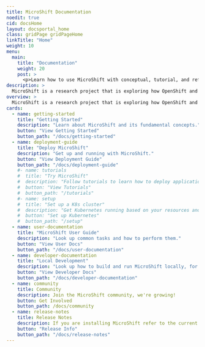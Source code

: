 ```yaml
---
title: MicroShift Documentation
noedit: true
cid: docsHome
layout: docsportal_home
class: gridPage gridPageHome
linkTitle: "Home"
weight: 10
menu:
  main:
    title: "Documentation"
    weight: 20
    post: >
      <p>Learn how to use MicroShift with conceptual, tutorial, and reference documentation. You can even help contribute to the docs</a>!</p>
description: >
  MicroShift is a research project that is exploring how OpenShift and Kubernetes can be optimized for small form factor and edge computing.
overview: >
  MicroShift is a research project that is exploring how OpenShift and Kubernetes can be optimized for small form factor and edge computing.
cards:
  - name: getting-started
    title: "Getting Started"
    description: "Learn about MicroShift and its fundamental concepts."
    button: "View Getting Started"
    button_path: "/docs/getting-started"
  - name: deployment-guide
    title: "Deploy MicroShift"
    description: "Get up and running with MicroShift."
    button: "View Deployment Guide"
    button_path: "/docs/deployment-guide"
    #- name: tutorials
    #  title: "Try MicroShift"
    #  description: "Follow tutorials to learn how to deploy applications in MicroShift."
    #  button: "View Tutorials"
    #  button_path: "/tutorials"
    #- name: setup
    #  title: "Set up a K8s cluster"
    #  description: "Get Kubernetes running based on your resources and needs."
    #  button: "Set up Kubernetes"
    #  button_path: "/setup"
  - name: user-documentation
    title: "MicroShift User Guide"
    description: "Look up common tasks and how to perform them."
    button: "View User Docs"
    button_path: "/docs/user-documentation"
  - name: developer-documentation
    title: "Local Development"
    description: "Look up how to build and run MicroShift locally, for testing, contributing, and development."
    button: "View Developer Docs"
    button_path: "/docs/developer-documentation"
  - name: community
    title: Community
    description: Join the MicroShift community, we're growing!
    button: Get Involved
    button_path: /docs/community
  - name: release-notes
    title: Release Notes
    description: If you are installing MicroShift refer to the current release notes.
    button: "Release Info"
    button_path: "/docs/release-notes"
---
```

